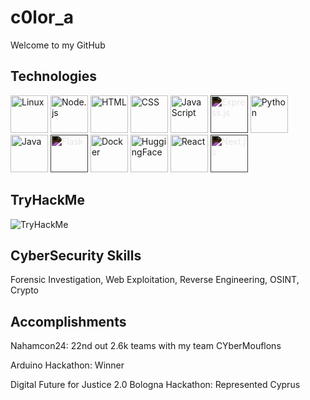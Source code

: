 # c0lor_a

Welcome to my GitHub

## Technologies

<p>
  <img src="https://cdn.jsdelivr.net/gh/devicons/devicon/icons/linux/linux-original.svg" alt="Linux" width="60" height="60"/>
  <img src="https://cdn.jsdelivr.net/gh/devicons/devicon/icons/nodejs/nodejs-original.svg" alt="Node.js" width="60" height="60"/>
  <img src="https://cdn.jsdelivr.net/gh/devicons/devicon/icons/html5/html5-original.svg" alt="HTML" width="60" height="60"/>
  <img src="https://cdn.jsdelivr.net/gh/devicons/devicon/icons/css3/css3-original.svg" alt="CSS" width="60" height="60"/>
  <img src="https://cdn.jsdelivr.net/gh/devicons/devicon/icons/javascript/javascript-original.svg" alt="JavaScript" width="60" height="60"/>
  <img src="https://cdn.jsdelivr.net/gh/devicons/devicon/icons/express/express-original-wordmark.svg" alt="Express.js" width="60" height="60" style="filter: invert(1);"/>
  <img src="https://cdn.jsdelivr.net/gh/devicons/devicon/icons/python/python-original.svg" alt="Python" width="60" height="60"/>
  <img src="https://cdn.jsdelivr.net/gh/devicons/devicon/icons/java/java-original.svg" alt="Java" width="60" height="60"/>
  <img src="https://cdn.jsdelivr.net/gh/devicons/devicon/icons/flask/flask-original.svg" alt="Flask" width="60" height="60" style="filter: invert(1);"/>
  <img src="https://cdn.jsdelivr.net/gh/devicons/devicon/icons/docker/docker-original.svg" alt="Docker" width="60" height="60"/>
  <img src="https://huggingface.co/front/assets/huggingface_logo-noborder.svg" alt="HuggingFace" width="60" height="60"/>
  <img src="https://cdn.jsdelivr.net/gh/devicons/devicon/icons/react/react-original.svg" alt="React" width="60" height="60" />
  <img src="https://cdn.jsdelivr.net/gh/devicons/devicon/icons/nextjs/nextjs-original.svg" alt="Next.js" width="60" height="60" style="filter: invert(1);" />
  


</p>


## TryHackMe

<p>
  <img src="https://tryhackme-badges.s3.amazonaws.com/c0lora.png" alt="TryHackMe">
</p>

## CyberSecurity Skills

<p>
  Forensic Investigation, Web Exploitation, Reverse Engineering, OSINT, Crypto
</p>

## Accomplishments

<p>
  Nahamcon24: 22nd out 2.6k teams with my team CYberMouflons 
</p>
<p>
  Arduino Hackathon: Winner
</p>
<p>
  Digital Future for Justice 2.0 Bologna Hackathon: Represented Cyprus
</p>


